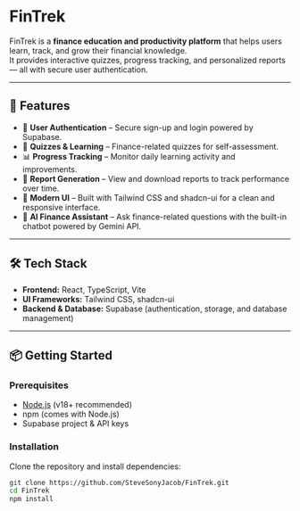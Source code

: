 # FinTrek

FinTrek is a **finance education and productivity platform** that helps users learn, track, and grow their financial knowledge.  
It provides interactive quizzes, progress tracking, and personalized reports — all with secure user authentication.

---

## 🚀 Features
- 🔐 **User Authentication** – Secure sign-up and login powered by Supabase.  
- 🧠 **Quizzes & Learning** – Finance-related quizzes for self-assessment.  
- 📊 **Progress Tracking** – Monitor daily learning activity and improvements.  
- 📑 **Report Generation** – View and download reports to track performance over time.  
- 🎨 **Modern UI** – Built with Tailwind CSS and shadcn-ui for a clean and responsive interface.
- 💬 **AI Finance Assistant** – Ask finance-related questions with the built-in chatbot powered by Gemini API.

---

## 🛠 Tech Stack
- **Frontend:** React, TypeScript, Vite  
- **UI Frameworks:** Tailwind CSS, shadcn-ui  
- **Backend & Database:** Supabase (authentication, storage, and database management)  

---

## 📦 Getting Started

### Prerequisites
- [Node.js](https://nodejs.org/) (v18+ recommended)  
- npm (comes with Node.js)
- Supabase project & API keys

### Installation
Clone the repository and install dependencies:
```bash
git clone https://github.com/SteveSonyJacob/FinTrek.git
cd FinTrek
npm install
